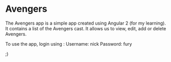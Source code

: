 # Avengers

The Avengers app is a simple app created using Angular 2 (for my learning). It contains a list of the Avengers cast. It allows us to view, edit, add or delete Avengers.

To use the app, login using :
Username: nick
Password: fury

;)